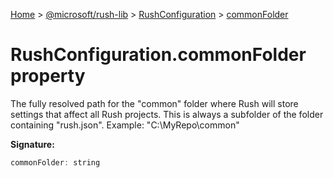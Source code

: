 [Home](./index) &gt; [@microsoft/rush-lib](rush-lib.md) &gt; [RushConfiguration](rush-lib.rushconfiguration.md) &gt; [commonFolder](rush-lib.rushconfiguration.commonfolder.md)

# RushConfiguration.commonFolder property

The fully resolved path for the "common" folder where Rush will store settings that affect all Rush projects. This is always a subfolder of the folder containing "rush.json". Example: "C:\\MyRepo\\common"

**Signature:**
```javascript
commonFolder: string
```
